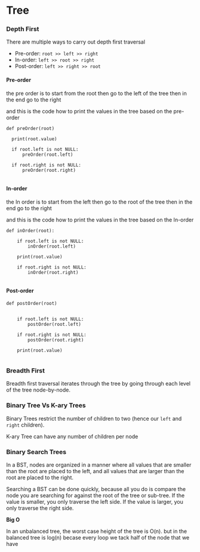 # Tree

### Depth First

There are multiple ways to carry out depth first traversal

- Pre-order:  ``root >> left >> right``
- In-order:   ``left >> root >> right``
- Post-order: ``left >> right >> root``


#### Pre-order
the pre order is to start from the root  then go to the left of the tree then in the end go to the right

and this is the code how to print the values in the tree based on the pre-order

```
def preOrder(root)

  print(root.value)

  if root.left is not NULL:
      preOrder(root.left)

  if root.right is not NULL:
      preOrder(root.right)
      
```


#### In-order

the In order is to start from the left  then go to the root of the tree then in the end go to the right

and this is the code how to print the values in the tree based on the In-order

```
def inOrder(root):

    if root.left is not NULL:
        inOrder(root.left)

    print(root.value)

    if root.right is not NULL:
        inOrder(root.right)
        
```


#### Post-order

````
def postOrder(root)


    if root.left is not NULL:
        postOrder(root.left)

    if root.right is not NULL:
        postOrder(root.right)

    print(root.value)
    
````


### Breadth First


Breadth first traversal iterates through the tree by going through each level of the tree node-by-node. 




### Binary Tree Vs K-ary Trees

Binary Trees restrict the number of children to two (hence our ``left`` and ``right`` children).

K-ary Tree can have any number of children per node




### Binary Search Trees

In a BST, nodes are organized in a manner where all values that are smaller than the root are placed to the left, and all values that are larger than the root are placed to the right.


Searching a BST can be done quickly, because all you do is compare the node you are searching for against the root of the tree or sub-tree. If the value is smaller, you only traverse the left side. If the value is larger, you only traverse the right side.


**Big O**

In an unbalanced tree, the worst case height of the tree is O(n). but in the balanced tree is log(n) becase every loop we tack half of the node that we have 















